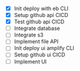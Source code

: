 - [x] Init deploy with eb CLI
- [x] Setup github api CICD
- [x] Test github api CICD
- [ ] Integrate database
- [ ] Integrate s3
- [ ] Implement file API
- [ ] Init deploy ui amplify CLI
- [ ] Setup github ui CICD
- [ ] Implement UI
